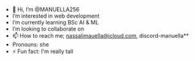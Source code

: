 - 👋 Hi, I’m @MANUELLA256
- I’m interested in web development
- I’m currently learning BSc AI & ML
- I’m looking to collaborate on 
- 📫 How to reach me; nassalimauella@icloud.com, discord-manuella**
-  Pronouns: she
- ⚡ Fun fact: I'm really tall

<!---
MANUELLA256/MANUELLA256 is a ✨ special ✨ repository because its `README.md` (this file) appears on your GitHub profile.
You can click the Preview link to take a look at your changes.
--->
